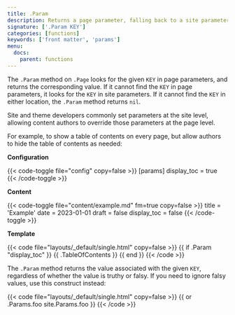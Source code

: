 ```yaml
---
title: .Param
description: Returns a page parameter, falling back to a site parameter if present.
signature: ['.Param KEY']
categories: [functions]
keywords: ['front matter', 'params']
menu:
  docs:
    parent: functions
---
```


The `.Param` method on `.Page` looks for the given `KEY` in page parameters, and returns the corresponding value. If it cannot find the `KEY` in page parameters, it looks for the `KEY` in site parameters. If it cannot find the `KEY` in either location, the `.Param` method returns `nil`. 

Site and theme developers commonly set parameters at the site level, allowing content authors to override those parameters at the page level.

For example, to show a table of contents on every page, but allow authors to hide the table of contents as needed:

**Configuration**

{{< code-toggle file="config" copy=false >}}
[params]
display_toc = true
{{< /code-toggle >}}

**Content**

{{< code-toggle file="content/example.md" fm=true copy=false >}}
title = 'Example'
date = 2023-01-01
draft = false
display_toc = false
{{< /code-toggle >}}

**Template**

{{< code file="layouts/_default/single.html" copy=false >}}
{{ if .Param "display_toc" }}
  {{ .TableOfContents }}
{{ end }}
{{< /code >}}

The `.Param` method returns the value associated with the given `KEY`, regardless of whether the value is truthy or falsy. If you need to ignore falsy values, use this construct instead:

{{< code file="layouts/_default/single.html" copy=false >}}
{{ or .Params.foo site.Params.foo }}
{{< /code >}}
